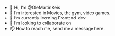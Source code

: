 - 👋 Hi, I’m @OleMartinKeis
- 👀 I’m interested in Movies, the gym, video games.
- 🌱 I’m currently learning Frontend-dev
- 💞️ I’m looking to collaborate on 
- 📫 How to reach me, send me a message here.

<!---
OleMartinKeis/OleMartinKeis is a ✨ special ✨ repository because its `README.md` (this file) appears on your GitHub profile.
You can click the Preview link to take a look at your changes.
--->
